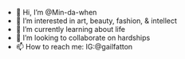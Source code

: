 - 👋 Hi, I’m @Min-da-when
- 👀 I’m interested in art, beauty, fashion, & intellect
- 🌱 I’m currently learning about life
- 💞️ I’m looking to collaborate on hardships
- 📫 How to reach me: IG:@gailfatton

<!---
Min-da-when/Min (only) is a ✨ special ✨ repository because its `README.md` (this file) appears on your GitHub profile.
You can click the Preview link to take a look at your changes.
--->
